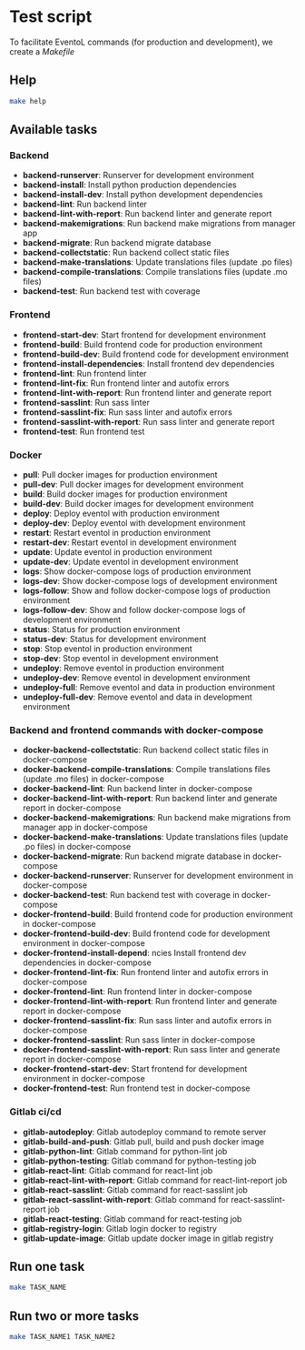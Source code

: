 # Test script

To facilitate EventoL commands (for production and development), we create a *Makefile*

## Help

```bash
make help
```

## Available tasks

### Backend

- **backend-runserver**: Runserver for development environment
- **backend-install**: Install python production dependencies
- **backend-install-dev**: Install python development dependencies
- **backend-lint**: Run backend linter
- **backend-lint-with-report**: Run backend linter and generate report
- **backend-makemigrations**: Run backend make migrations from manager app
- **backend-migrate**: Run backend migrate database
- **backend-collectstatic**: Run backend collect static files
- **backend-make-translations**: Update translations files (update .po files)
- **backend-compile-translations**: Compile translations files (update .mo files)
- **backend-test**: Run backend test with coverage

### Frontend

- **frontend-start-dev**: Start frontend for development environment
- **frontend-build**: Build frontend code for production environment
- **frontend-build-dev**: Build frontend code for development environment
- **frontend-install-dependencies**: Install frontend dev dependencies
- **frontend-lint**: Run frontend linter
- **frontend-lint-fix**: Run frontend linter and autofix errors
- **frontend-lint-with-report**: Run frontend linter and generate report
- **frontend-sasslint**: Run sass linter
- **frontend-sasslint-fix**: Run sass linter and autofix errors
- **frontend-sasslint-with-report**: Run sass linter and generate report
- **frontend-test**: Run frontend test

### Docker

- **pull**: Pull docker images for production environment
- **pull-dev**: Pull docker images for development environment
- **build**: Build docker images for production environment
- **build-dev**: Build docker images for development environment
- **deploy**: Deploy eventol with production environment
- **deploy-dev**: Deploy eventol with development environment
- **restart**: Restart eventol in production environment
- **restart-dev**: Restart eventol in development environment
- **update**: Update eventol in production environment
- **update-dev**: Update eventol in development environment
- **logs**: Show docker-compose logs of production environment
- **logs-dev**: Show docker-compose logs of development environment
- **logs-follow**: Show and follow docker-compose logs of production environment
- **logs-follow-dev**: Show and follow docker-compose logs of development environment
- **status**: Status for production environment
- **status-dev**: Status for development environment
- **stop**: Stop eventol in production environment
- **stop-dev**: Stop eventol in development environment
- **undeploy**: Remove eventol in production environment
- **undeploy-dev**: Remove eventol in development environment
- **undeploy-full**: Remove eventol and data in production environment
- **undeploy-full-dev**: Remove eventol and data in development environment
  
### Backend and frontend commands with docker-compose

- **docker-backend-collectstatic**: Run backend collect static files in docker-compose
- **docker-backend-compile-translations**: Compile translations files (update .mo files) in docker-compose
- **docker-backend-lint**: Run backend linter in docker-compose
- **docker-backend-lint-with-report**: Run backend linter and generate report in docker-compose
- **docker-backend-makemigrations**: Run backend make migrations from manager app in docker-compose
- **docker-backend-make-translations**: Update translations files (update .po files) in docker-compose
- **docker-backend-migrate**: Run backend migrate database in docker-compose
- **docker-backend-runserver**: Runserver for development environment in docker-compose
- **docker-backend-test**: Run backend test with coverage in docker-compose
- **docker-frontend-build**: Build frontend code for production environment in docker-compose
- **docker-frontend-build-dev**: Build frontend code for development environment in docker-compose
- **docker-frontend-install-depend**: ncies Install frontend dev dependencies in docker-compose
- **docker-frontend-lint-fix**: Run frontend linter and autofix errors in docker-compose
- **docker-frontend-lint**: Run frontend linter in docker-compose
- **docker-frontend-lint-with-report**: Run frontend linter and generate report in docker-compose
- **docker-frontend-sasslint-fix**: Run sass linter and autofix errors in docker-compose
- **docker-frontend-sasslint**: Run sass linter in docker-compose
- **docker-frontend-sasslint-with-report**: Run sass linter and generate report in docker-compose
- **docker-frontend-start-dev**: Start frontend for development environment in docker-compose
- **docker-frontend-test**: Run frontend test in docker-compose

### Gitlab ci/cd

- **gitlab-autodeploy**: Gitlab autodeploy command to remote server
- **gitlab-build-and-push**: Gitlab pull, build and push docker image
- **gitlab-python-lint**: Gitlab command for python-lint job
- **gitlab-python-testing**: Gitlab command for python-testing job
- **gitlab-react-lint**: Gitlab command for react-lint job
- **gitlab-react-lint-with-report**: Gitlab command for react-lint-report job
- **gitlab-react-sasslint**: Gitlab command for react-sasslint job
- **gitlab-react-sasslint-with-report**: Gitlab command for react-sasslint-report job
- **gitlab-react-testing**: Gitlab command for react-testing job
- **gitlab-registry-login**: Gitlab login docker to registry
- **gitlab-update-image**: Gitlab update docker image in gitlab registry

## Run one task

```bash
make TASK_NAME
```

## Run two or more tasks

```bash
make TASK_NAME1 TASK_NAME2
```
